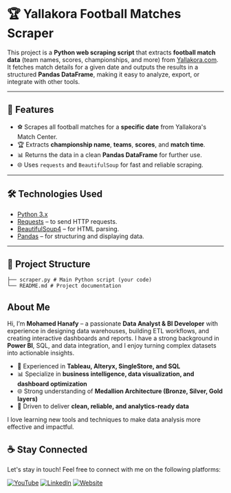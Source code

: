 # 🏆 Yallakora Football Matches Scraper

This project is a **Python web scraping script** that extracts **football match data** (team names, scores, championships, and more) from [Yallakora.com](https://www.yallakora.com/match-center).  
It fetches match details for a given date and outputs the results in a structured **Pandas DataFrame**, making it easy to analyze, export, or integrate with other tools.

---

## 📌 Features

- ⚽ Scrapes all football matches for a **specific date** from Yallakora's Match Center.  
- 🏆 Extracts **championship name**, **teams**, **scores**, and **match time**.  
- 📊 Returns the data in a clean **Pandas DataFrame** for further use.  
- 🌐 Uses `requests` and `BeautifulSoup` for fast and reliable scraping.

---

## 🛠️ Technologies Used

- [Python 3.x](https://www.python.org/)  
- [Requests](https://pypi.org/project/requests/) – to send HTTP requests.  
- [BeautifulSoup4](https://www.crummy.com/software/BeautifulSoup/) – for HTML parsing.  
- [Pandas](https://pandas.pydata.org/) – for structuring and displaying data.

---

## 📂 Project Structure

```
├── scraper.py # Main Python script (your code)
└── README.md # Project documentation
```

## About Me

Hi, I’m **Mohamed Hanafy** – a passionate **Data Analyst & BI Developer** with experience in designing data warehouses, building ETL workflows, and creating interactive dashboards and reports. I have a strong background in **Power BI**, SQL, and data integration, and I enjoy turning complex datasets into actionable insights.  

- 💼 Experienced in **Tableau, Alteryx, SingleStore, and SQL**  
- 📊 Specialize in **business intelligence, data visualization, and dashboard optimization**  
- 🌐 Strong understanding of **Medallion Architecture (Bronze, Silver, Gold layers)**  
- 🎯 Driven to deliver **clean, reliable, and analytics-ready data**  

I love learning new tools and techniques to make data analysis more effective and impactful.  

## ☕ Stay Connected

Let's stay in touch! Feel free to connect with me on the following platforms:

[![YouTube](https://img.shields.io/badge/YouTube-red?style=for-the-badge&logo=youtube&logoColor=white)](https://youtube.com/@mohamed_hanafi?si=EvpyApCqt1ueE6f7) [![LinkedIn](https://img.shields.io/badge/LinkedIn-0077B5?style=for-the-badge&logo=linkedin&logoColor=white)](https://www.linkedin.com/in/mohamed-hanafi22) [![Website](https://img.shields.io/badge/Website-000000?style=for-the-badge&logo=google-chrome&logoColor=white)](https://mohamedhanafy.gr-site.com/)
